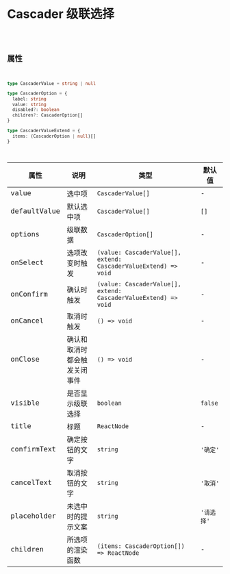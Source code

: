 # Cascader 级联选择

<code src="./demos/index.tsx">

## 属性

```typescript | pure
type CascaderValue = string | null

type CascaderOption = {
  label: string
  value: string
  disabled?: boolean
  children?: CascaderOption[]
}

type CascaderValueExtend = {
  items: (CascaderOption | null)[]
}
```

| 属性         | 说明                         | 类型                                                            | 默认值     |
| ------------ | ---------------------------- | --------------------------------------------------------------- | ---------- |
| value        | 选中项                       | `CascaderValue[]`                                               | -          |
| defaultValue | 默认选中项                   | `CascaderValue[]`                                               | `[]`       |
| options      | 级联数据                     | `CascaderOption[]`                                              | -          |
| onSelect     | 选项改变时触发               | `(value: CascaderValue[], extend: CascaderValueExtend) => void` | -          |
| onConfirm    | 确认时触发                   | `(value: CascaderValue[], extend: CascaderValueExtend) => void` | -          |
| onCancel     | 取消时触发                   | `() => void`                                                    | -          |
| onClose      | 确认和取消时都会触发关闭事件 | `() => void`                                                    | -          |
| visible      | 是否显示级联选择             | `boolean`                                                       | `false`    |
| title        | 标题                         | `ReactNode`                                                     | -          |
| confirmText  | 确定按钮的文字               | `string`                                                        | `'确定'`   |
| cancelText   | 取消按钮的文字               | `string`                                                        | `'取消'`   |
| placeholder  | 未选中时的提示文案           | `string`                                                        | `'请选择'` |
| children     | 所选项的渲染函数             | `(items: CascaderOption[]) => ReactNode`                        | -          |
